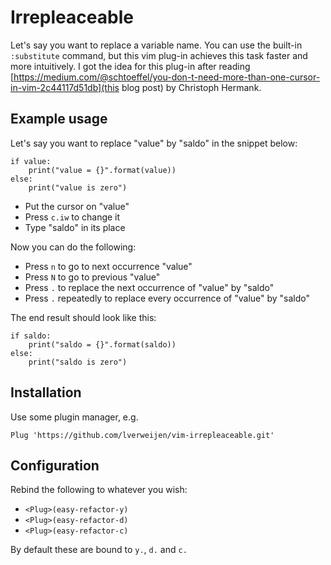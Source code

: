# Irrepleaceable #

Let's say you want to replace a variable name.
You can use the built-in `:substitute` command, but this vim plug-in achieves this task faster and more intuitively.
I got the idea for this plug-in after reading [https://medium.com/@schtoeffel/you-don-t-need-more-than-one-cursor-in-vim-2c44117d51db](this blog post) by Christoph Hermank.

## Example usage ##

Let's say you want to replace "value" by "saldo" in the snippet below:

```python3
if value:
    print("value = {}".format(value))
else:
    print("value is zero")
```

- Put the cursor on "value"
- Press `c.iw` to change it
- Type "saldo" in its place

Now you can do the following:
- Press `n` to go to next occurrence "value"
- Press `N` to go to previous "value"
- Press `.` to replace the next occurrence of "value" by "saldo"
- Press `.` repeatedly to replace every occurrence of "value" by "saldo"

The end result should look like this:

```python3
if saldo:
    print("saldo = {}".format(saldo))
else:
    print("saldo is zero")
```

## Installation ##

Use some plugin manager, e.g.

    Plug 'https://github.com/lverweijen/vim-irrepleaceable.git'

## Configuration ##

Rebind the following to whatever you wish:
- `<Plug>(easy-refactor-y)`
- `<Plug>(easy-refactor-d)`
- `<Plug>(easy-refactor-c)`

By default these are bound to `y.`, `d.` and `c.`
